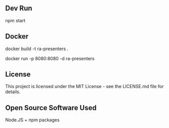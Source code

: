 
Dev Run
---
npm start

Docker
---

docker build -t ra-presenters .

docker run -p 8080:8080 -d ra-presenters

License
---

This project is licensed under the MIT License - see the LICENSE.md file for details.

Open Source Software Used
---

Node.JS + npm packages

